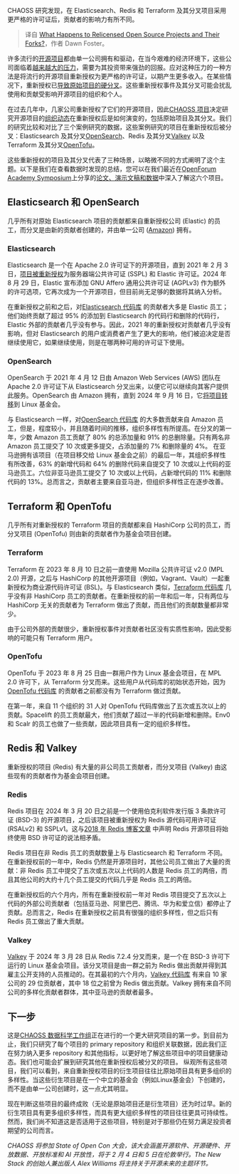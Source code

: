 
<!--
title: 重新授权的开源项目及其分叉会发生什么？
cover: https://cdn.thenewstack.io/media/2024/12/62f2b75e-open-source-forks.jpg
-->

CHAOSS 研究发现，在 Elasticsearch、Redis 和 Terraform 及其分叉项目采用更严格的许可证后，贡献者的影响力有所不同。

> 译自 [What Happens to Relicensed Open Source Projects and Their Forks?](https://thenewstack.io/what-happens-to-relicensed-open-source-projects-and-their-forks/)，作者 Dawn Foster。

许多流行的[开源项目](https://thenewstack.io/open-source/)都由单一公司拥有和驱动，在当今艰难的经济环境下，这些公司面临着[越来越大的压力](https://redmonk.com/rstephens/2024/08/26/software-licensing-changes-and-their-impact-on-financial-outcomes/)，需要为其投资带来强劲的回报。应对这种压力的一种方法是将流行的开源项目重新授权为更严格的许可证，以期产生更多收入。在某些情况下，重新授权已[导致原始项目的硬分叉](https://thenewstack.io/why-open-source-forking-is-a-hot-button-issue/)。这些重新授权事件及其分叉可能会扰乱使用和贡献受影响开源项目的组织和个人。

在过去几年中，几家公司重新授权了它们的开源项目，因此[CHAOSS 项目](https://chaoss.community/)决定研究开源项目的[组织动态](https://chaoss.community/practitioner-guide-organizational-participation/)在重新授权后是如何演变的，包括原始项目及其分叉。我们的研究比较和对比了三个案例研究的数据，这些案例研究的项目在重新授权后被分叉：Elasticsearch 及其分叉[OpenSearch](https://thenewstack.io/opensearch-how-the-project-went-from-fork-to-foundation)、Redis 及其分叉[Valkey](https://thenewstack.io/navigating-the-path-from-redis-to-valkey) 以及 Terraform 及其分叉[OpenTofu](https://thenewstack.io/how-opentofu-happened-and-whats-next)。

这些重新授权的项目及其分叉代表了三种场景，以略微不同的方式阐明了这个主题。以下是我们在查看数据时发现的总结，您可以在我们最近在[OpenForum Academy Symposium](https://symposium.openforumeurope.org/)上分享的[论文、演示文稿和数据](https://github.com/chaoss/wg-data-science/tree/main/publications)中深入了解这六个项目。

## Elasticsearch 和 OpenSearch

几乎所有对原始 Elasticsearch 项目的贡献都来自重新授权公司 (Elastic) 的员工，而分叉是由新的贡献者创建的，并由单一公司 ([Amazon](https://aws.amazon.com/?utm_content=inline+mention)) 拥有。

### Elasticsearch

Elasticsearch 是一个在 Apache 2.0 许可证下的开源项目，直到 2021 年 2 月 3 日，[项目被重新授权](https://www.elastic.co/blog/licensing-change)为服务器端公共许可证 (SSPL) 和 Elastic 许可证。2024 年 8 月 29 日，Elastic 宣布添加 GNU Affero 通用公共许可证 (AGPLv3) 作为额外的许可选项，它再次成为一个开源项目，但目前尚无足够的数据将其纳入分析。

在重新授权之前和之后，对[Elasticsearch 代码库](https://github.com/elastic/elasticsearch) 的贡献者大多是 Elastic 员工；他们始终贡献了超过 95% 的添加到 Elasticsearch 的代码行和删除的代码行，Elastic 外部的贡献者几乎没有参与。因此，2021 年的重新授权对贡献者几乎没有影响，但对 Elasticsearch 的用户或消费者产生了更大的影响，他们被迫决定是否继续使用它，如果继续使用，则是在哪两种可用的许可证下使用。

### OpenSearch

OpenSearch 于 2021 年 4 月 12 日由 Amazon Web Services (AWS) 团队在 Apache 2.0 许可证下从 Elasticsearch 分叉出来，以便它可以继续向其客户提供此服务。OpenSearch 由 Amazon 拥有，直到 2024 年 9 月 16 日，它[将项目转移](https://thenewstack.io/aws-transfers-opensearch-to-the-linux-foundation/)到 Linux 基金会。

与 Elasticsearch 一样，对[OpenSearch 代码库](https://github.com/opensearch-project/OpenSearch) 的大多数贡献来自 Amazon 员工，但是，程度较小，并且随着时间的推移，组织多样性有所提高。在分叉的第一年，少数 Amazon 员工贡献了 80% 的总添加量和 91% 的总删除量。只有两名非 Amazon 员工提交了 10 次或更多提交，占添加量的 7% 和删除量的 4%。
在亚马逊拥有该项目（在项目移交给 Linux 基金会之前）的最后一年，其组织多样性有所改善，63% 的新增代码和 64% 的删除代码来自提交了 10 次或以上代码的亚马逊员工。六位非亚马逊员工提交了 10 次或以上代码，占新增代码的 11% 和删除代码的 13%。总而言之，贡献者主要来自亚马逊，但组织多样性正在逐步改善。

## Terraform 和 OpenTofu

几乎所有对重新授权的 Terraform 项目的贡献都来自 HashiCorp 公司的员工，而分叉项目 (OpenTofu) 则由新的贡献者作为基金会项目创建。

### Terraform

Terraform 在 2023 年 8 月 10 日之前一直使用 Mozilla 公共许可证 v2.0 (MPL 2.0) 开源，之后与 HashiCorp 的其他开源项目（例如，Vagrant、Vault）一起重新授权为商业源代码许可证 (BSL)。与 Elasticsearch 类似，[Terraform 代码库](https://github.com/hashicorp/terraform) 几乎没有非 HashiCorp 员工的贡献者。在重新授权的前一年和后一年，只有两位与 HashiCorp 无关的贡献者为 Terraform 做出了贡献，而且他们的贡献数量都非常少。

由于公司外部的贡献很少，重新授权事件对贡献者社区没有实质性影响，因此受影响的可能只有 Terraform 用户。

### OpenTofu

OpenTofu 于 2023 年 8 月 25 日由一群用户作为 Linux 基金会项目，在 MPL 2.0 许可下，从 Terraform 分叉而来。这些用户从代码库的初始状态开始，因为[OpenTofu 代码库](https://github.com/opentofu/opentofu) 的贡献者之前都没有为 Terraform 做过贡献。

在第一年，来自 11 个组织的 31 人对 OpenTofu 代码库做出了五次或五次以上的贡献。Spacelift 的员工贡献最大，他们贡献了超过一半的代码新增和删除。Env0 和 Scalr 的员工也做了一些贡献，因此项目具有一定的组织多样性。

## Redis 和 Valkey

重新授权的项目 (Redis) 有大量的非公司员工贡献者，而分叉项目 (Valkey) 由这些现有的贡献者作为基金会项目创建。

### Redis

Redis 项目在 2024 年 3 月 20 日之前是一个使用伯克利软件发行版 3 条款许可证 (BSD-3) 的开源项目，之后该项目被重新授权为 Redis 源代码可用许可证 (RSALv2) 和 SSPLv1。这与[2018 年 Redis 博客文章](https://redis.io/blog/redis-license-bsd-will-remain-bsd/) 中声明 Redis 开源项目将始终使用 BSD 许可证的说法相矛盾。

Redis 项目在非 Redis 员工的贡献数量上与 Elasticsearch 和 Terraform 不同。在重新授权前的一年中，Redis 仍然是开源项目时，其他公司员工做出了大量的贡献：非 Redis 员工中提交了五次或五次以上代码的人数是 Redis 员工的两倍，而且其他公司的大约十几个员工提交的代码几乎是 Redis 员工的两倍。

在重新授权后的六个月内，所有在重新授权前一年对 Redis 项目提交了五次以上代码的外部公司贡献者（包括亚马逊、阿里巴巴、腾讯、华为和爱立信）都停止了贡献。总而言之，Redis 在重新授权之前具有很强的组织多样性，但之后只有 Redis 员工做出了重大贡献。

### Valkey

[Valkey](https://thenewstack.io/valkey-a-redis-fork-with-a-future/) 于 2024 年 3 月 28 日从 Redis 7.2.4 分叉而来，是一个在 BSD-3 许可下运行的 Linux 基金会项目。该分叉项目是由一群之前为 Redis 做出贡献并得到其雇主公开支持的人员推动的。在其最初的六个月内，[Valkey 代码库](https://github.com/valkey-io/valkey) 有来自 10 家公司的 29 位贡献者，其中 18 位之前曾为 Redis 做出贡献。Valkey 拥有来自不同公司的多样化贡献者群体，其中亚马逊的贡献者最多。

## 下一步

这是[CHAOSS 数据科学工作组](https://github.com/chaoss/wg-data-science/tree/main/dataset/license-changes/fork-case-study)正在进行的一个更大研究项目的第一步。到目前为止，我们只研究了每个项目的 primary repository 和组织关联数据，因此我们正在努力纳入更多 repository 和其他指标，以更好地了解这些项目中的项目健康动态。我们也可能会扩展到研究其他在重新授权后被分叉的项目。
纵观所有这些项目，我们可以看到，来自重新授权项目的衍生项目往往比原始项目具有更多组织的多样性。当这些衍生项目是在一个中立的基金会（例如Linux基金会）下创建的，而不是由单一公司创建时，这一点尤其明显。

现在判断这些项目的最终成败（无论是原始项目还是衍生项目）还为时过早。新的衍生项目具有更多组织多样性，而具有更大组织多样性的项目往往更具可持续性。然而，我们尚不知道这是否适用于这些项目，特别是对于那些仍在努力满足投资者期望的公司而言。

*CHAOSS 将参加 State of Open Con 大会，该大会涵盖开源软件、开源硬件、开放数据、开放标准和 AI 开放性，将于 2 月 4 日和 5 日在伦敦举行。The New Stack 的创始人兼出版人 Alex Williams 将主持关于开源未来的主题环节。*
